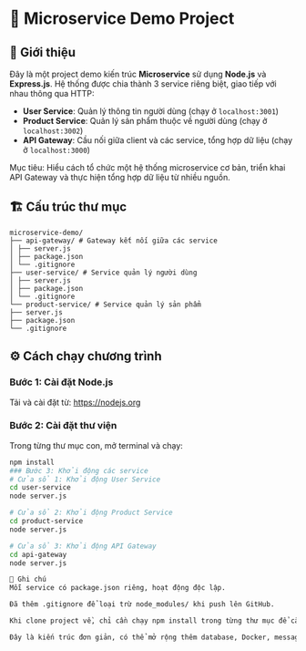 # 🧩 Microservice Demo Project

## 🚀 Giới thiệu

Đây là một project demo kiến trúc **Microservice** sử dụng **Node.js** và **Express.js**. Hệ thống được chia thành 3 service riêng biệt, giao tiếp với nhau thông qua HTTP:

- **User Service**: Quản lý thông tin người dùng (chạy ở `localhost:3001`)
- **Product Service**: Quản lý sản phẩm thuộc về người dùng (chạy ở `localhost:3002`)
- **API Gateway**: Cầu nối giữa client và các service, tổng hợp dữ liệu (chạy ở `localhost:3000`)

Mục tiêu: Hiểu cách tổ chức một hệ thống microservice cơ bản, triển khai API Gateway và thực hiện tổng hợp dữ liệu từ nhiều nguồn.

## 🏗 Cấu trúc thư mục
````
microservice-demo/
├── api-gateway/ # Gateway kết nối giữa các service
│ ├── server.js
│ ├── package.json
│ └── .gitignore
├── user-service/ # Service quản lý người dùng
│ ├── server.js
│ ├── package.json
│ └── .gitignore
└── product-service/ # Service quản lý sản phẩm
├── server.js
├── package.json
└── .gitignore
````

## ⚙ Cách chạy chương trình

### Bước 1: Cài đặt Node.js

Tải và cài đặt từ: https://nodejs.org

### Bước 2: Cài đặt thư viện

Trong từng thư mục con, mở terminal và chạy:

```bash
npm install
### Bước 3: Khởi động các service
# Cửa sổ 1: Khởi động User Service
cd user-service
node server.js

# Cửa sổ 2: Khởi động Product Service
cd product-service
node server.js

# Cửa sổ 3: Khởi động API Gateway
cd api-gateway
node server.js

📌 Ghi chú
Mỗi service có package.json riêng, hoạt động độc lập.

Đã thêm .gitignore để loại trừ node_modules/ khi push lên GitHub.

Khi clone project về, chỉ cần chạy npm install trong từng thư mục để cài lại thư viện.

Đây là kiến trúc đơn giản, có thể mở rộng thêm database, Docker, message broker nếu cần.


